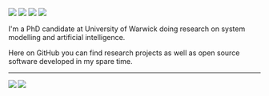 [![](https://img.shields.io/badge/🌐website-gray?&style=for-the-badge)](http://davidstutz.de/)
[![](https://img.shields.io/badge/linkedin-%230077B5.svg?&style=for-the-badge&logo=linkedin&logoColor=white)](https://www.linkedin.com/in/htma/)
[![](https://img.shields.io/badge/twitter-%230077B5.svg?&style=for-the-badge&logo=twitter&logoColor=white)](https://twitter.com/davidstutz92)
[![](https://img.shields.io/badge/googlescholar-%234285F4.svg?&style=for-the-badge&logo=google-scholar&logoColor=white)](https://scholar.google.de/citations?user=TxEy3cwAAAAJ&hl=en)

I'm a PhD candidate  at University of Warwick doing research on system modelling and artificial intelligence.

Here on GitHub you can find research projects as well as open source software developed in my spare time.



---

<img align="left" src="https://github-readme-stats.vercel.app/api?username=davidstuart&count_private=true&show_icons=false&theme=default" />
<img align="left" src="https://github-readme-stats.vercel.app/api/top-langs/?username=davidstutz&theme=default&show_icons=true" />
